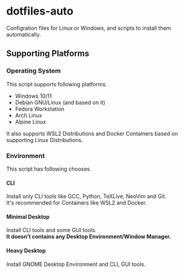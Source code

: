 # dotfiles-auto
Configration files for Linux or Windows, and scripts to install them automatically.

## Supporting Platforms
### Operating System
This script supports following platforms.

 - Windows 10/11
 - Debian GNU/Linux (and based on it)
 - Fedora Workstation
 - Arch Linux
 - Alpine Linux

It also supports WSL2 Distributions and Docker Containers based on supporting Linux Distributions.

### Environment
This script has following chooses.

#### CLI
Install only CLI tools like GCC, Python, TeXLive, NeoVim and Git.  
It's recommended for Containers like WSL2 and Docker.

#### Minimal Desktop
Install CLI tools and some GUI tools.  
**It doesn't contains any Desktop Environment/Window Manager.**

#### Heavy Desktop
Install GNOME Desktop Environment and CLI, GUI tools.

